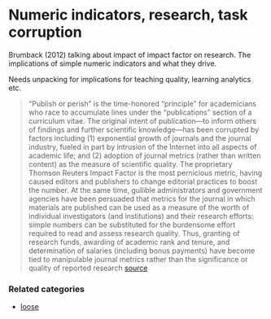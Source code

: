 # Numeric indicators, research, task corruption

 Brumback (2012) talking about impact of impact factor on research. The implications of simple numeric indicators and what they drive.
 
 Needs unpacking for implications for teaching quality, learning analytics etc.

> “Publish or perish” is the time-honored “principle” for academicians who race to accumulate lines under the “publications” section of a curriculum vitae. The original intent of publication—to inform others of findings and further scientific knowledge—has been corrupted by factors including (1) exponential growth of journals and the journal industry, fueled in part by intrusion of the Internet into all aspects of academic life; and (2) adoption of journal metrics (rather than written content) as the measure of scientific quality. The proprietary Thomson Reuters Impact Factor is the most pernicious metric, having caused editors and publishers to change editorial practices to boost the number. At the same time, gullible administrators and government agencies have been persuaded that metrics for the journal in which materials are published can be used as a measure of the worth of individual investigators (and institutions) and their research efforts: simple numbers can be substituted for the burdensome effort required to read and assess research quality. Thus, granting of research funds, awarding of academic rank and tenure, and determination of salaries (including bonus payments) have become tied to manipulable journal metrics rather than the significance or quality of reported research [source](http://journals.sagepub.com/doi/abs/10.1177/0883073812465014)

### Related categories

- [loose](../loose)
